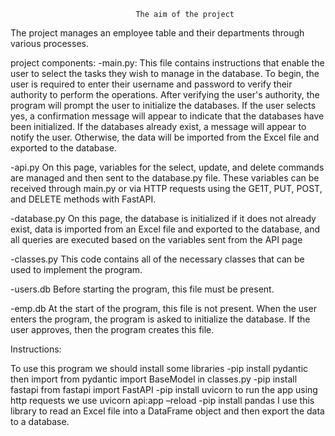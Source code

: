                                 The aim of the project

The project manages an employee table and their departments through various processes.

project components:
-main.py:
This file contains instructions that enable the user to select the tasks they wish to manage in the database. To begin, the user is required to enter their username and password to verify their authority to perform the operations.
After verifying the user's authority, the program will prompt the user to initialize the databases. If the user selects yes, a confirmation message will appear to indicate that the databases have been initialized. If the databases already exist, a message will appear to notify the user. Otherwise, the data will be imported from the Excel file and exported to the database.

-api.py
On this page, variables for the select, update, and delete commands are managed and then sent to the database.py file. These variables can be received through main.py or via HTTP requests using the GE1T, PUT, POST, and DELETE methods with FastAPI.

-database.py
On this page, the database is initialized if it does not already exist, data is imported from an Excel file and exported to the database, and all queries are executed based on the variables sent from the API page

-classes.py
This code contains all of the necessary classes that can be used to implement the program.

-users.db
Before starting the program, this file must be present.

-emp.db
At the start of the program, this file is not present. When the user enters the program, the program is asked to initialize the database. If the user approves, then the program creates this file.




Instructions:

To use this program we should install some libraries 
-pip install pydantic
then import from pydantic import BaseModel in classes.py
-pip install fastapi
from fastapi import FastAPI
-pip install uvicorn
to run the app using http requests we use
uvicorn api:app –reload
-pip install pandas
I use this library to read an Excel file into a DataFrame object and then export the data to a database.
